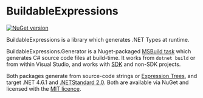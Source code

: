 # BuildableExpressions

[![NuGet version](https://badge.fury.io/nu/AgileObjects.BuildableExpressions.svg)](https://badge.fury.io/nu/AgileObjects.BuildableExpressions)

BuildableExpressions is a library which generates .NET Types at runtime.

BuildableExpressions.Generator is a Nuget-packaged [MSBuild task](https://docs.microsoft.com/en-us/visualstudio/msbuild/msbuild-tasks)
which generates C# source code files at build-time. It works from `dotnet build` or from within Visual Studio, and works with 
[SDK](https://docs.microsoft.com/en-us/dotnet/core/project-sdk/overview) and non-SDK projects.

Both packages generate from source-code strings or
[Expression Trees](https://docs.microsoft.com/en-us/dotnet/csharp/programming-guide/concepts/expression-trees), and target .NET 4.6.1
and [.NETStandard 2.0](https://dotnet.microsoft.com/platform/dotnet-standard). Both are available via NuGet and licensed with the 
[MIT licence](LICENCE.md). 